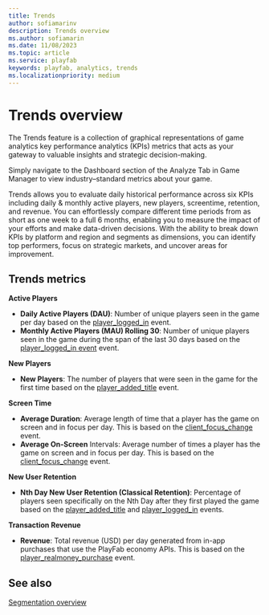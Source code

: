 ```yaml
---
title: Trends
author: sofiamarinv
description: Trends overview
ms.author: sofiamarin
ms.date: 11/08/2023
ms.topic: article
ms.service: playfab
keywords: playfab, analytics, trends
ms.localizationpriority: medium
---
```


# Trends overview

The Trends feature is a collection of graphical representations of game analytics key performance analytics (KPIs) metrics that acts as your gateway to valuable insights and strategic decision-making. 

Simply navigate to the Dashboard section of the Analyze Tab in Game Manager to view industry–standard metrics about your game. 

Trends allows you to evaluate daily historical performance across six KPIs including daily & monthly active players, new players, screentime, retention, and revenue. You can effortlessly compare different time periods from as short as one week to a full 6 months, enabling you to measure the impact of your efforts and make data-driven decisions. 
With the ability to break down KPIs by platform and region and segments as dimensions, you can identify top performers, focus on strategic markets, and uncover areas for improvement. 

## Trends metrics

**Active Players**
- **Daily Active Players (DAU)**: Number of unique players seen in the game per day based on the [player_logged_in](../../../api-references/events/player-logged-in.md) event. 
- **Monthly Active Players (MAU) Rolling 30**: Number of unique players seen in the game during the span of the last 30 days based on the [player_logged_in event](../../../api-references/events/player-logged-in.md) event. 

**New Players** 
- **New Players**: The number of players that were seen in the game for the first time based on the [player_added_title](../../../api-references/events/player-added-title.md) event. 

**Screen Time**
- **Average Duration**: Average length of time that a player has the game on screen and in focus per day. This is based on the [client_focus_change](../../../api-references/events/client-focus-change.md) event. 
- **Average On-Screen** Intervals: Average number of times a player has the game on screen and in focus per day. This is based on the [client_focus_change](../../../api-references/events/client-focus-change.md) event. 

**New User Retention**
- **Nth Day New User Retention (Classical Retention)**: Percentage of players seen specifically on the Nth Day after they first played the game based on the [player_added_title](../../../api-references/events/player-added-title.md) and [player_logged_in](../../../api-references/events/player-logged-in.md) events. 

**Transaction Revenue**  
- **Revenue**: Total revenue (USD) per day generated from in-app purchases that use the PlayFab economy APIs. This is based on the [player_realmoney_purchase](../../../api-references/events/player-realmoney-purchase.md) event.

## See also

[Segmentation overview](../../acting-data/segmentation-overview.md)

